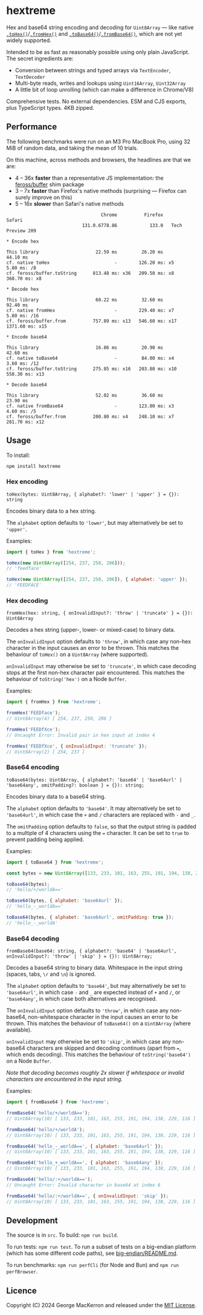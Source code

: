 # hextreme

Hex and base64 string encoding and decoding for `Uint8Array` — like native [`.toHex()`](https://developer.mozilla.org/en-US/docs/Web/JavaScript/Reference/Global_Objects/Uint8Array/toHex)/[`.fromHex()`](https://developer.mozilla.org/en-US/docs/Web/JavaScript/Reference/Global_Objects/Uint8Array/fromHex) and [`.toBase64()`](https://developer.mozilla.org/en-US/docs/Web/JavaScript/Reference/Global_Objects/Uint8Array/toBase64)/[`.fromBase64()`](https://developer.mozilla.org/en-US/docs/Web/JavaScript/Reference/Global_Objects/Uint8Array/fromBase64), which are not yet widely supported.

Intended to be as fast as reasonably possible using only plain JavaScript. The secret ingredients are: 

* Conversion between strings and typed arrays via `TextEncoder`, `TextDecoder`
* Multi-byte reads, writes and lookups using `Uint16Array`, `Uint32Array`
* A little bit of loop unrolling (which can make a difference in Chrome/V8)

Comprehensive tests. No external dependencies. ESM and CJS exports, plus TypeScript types. 4KB zipped.


## Performance

The following benchmarks were run on an M3 Pro MacBook Pro, using 32 MiB of random data, and taking the mean of 10 trials.

On this machine, across methods and browsers, the headlines are that we are:

* 4 – 36x **faster** than a representative JS implementation: the [feross/buffer](https://github.com/feross) shim package
* 3 – 7x **faster** than Firefox's native methods (surprising — Firefox can surely improve on this)
* 5 – 16x **slower** than Safari's native methods

```
                                   Chrome          Firefox             Safari
                            131.0.6778.86            133.0   Tech Preview 209

* Encode hex

This library                     22.59 ms         26.20 ms           44.10 ms
cf. native toHex                        -        126.20 ms: x5        5.80 ms: /8                                                          
cf. feross/buffer.toString      813.48 ms: x36   209.50 ms: x8      368.70 ms: x8

* Decode hex

This library                     60.22 ms         32.60 ms           92.40 ms
cf. native fromHex                      -        229.40 ms: x7        5.80 ms: /16
cf. feross/buffer.from          757.89 ms: x13   546.60 ms: x17    1371.60 ms: x15

* Encode base64

This library                     16.86 ms         20.90 ms           42.60 ms
cf. native toBase64                     -         84.00 ms: x4        3.60 ms: /12
cf. feross/buffer.toString      275.85 ms: x16   203.80 ms: x10     550.30 ms: x13

* Decode base64

This library                     52.02 ms         36.60 ms           23.90 ms
cf. native fromBase64                   -        123.00 ms: x3        4.60 ms: /5
cf. feross/buffer.from          200.80 ms: x4    248.10 ms: x7      281.70 ms: x12
```

## Usage

To install:

```bash
npm install hextreme
```

### Hex encoding

`toHex(bytes: Uint8Array, { alphabet?: 'lower' | 'upper' } = {}): string`

Encodes binary data to a hex string. 

The `alphabet` option defaults to `'lower'`, but may alternatively be set to `'upper'`.

Examples:

```javascript
import { toHex } from 'hextreme';

toHex(new Uint8Array([254, 237, 250, 206]));
// 'feedface'

toHex(new Uint8Array([254, 237, 250, 206]), { alphabet: 'upper' });
// 'FEEDFACE'
```

### Hex decoding

`fromHex(hex: string, { onInvalidInput?: 'throw' | 'truncate' } = {}): Uint8Array`

Decodes a hex string (upper-, lower- or mixed-case) to binary data.

The `onInvalidInput` option defaults to `'throw'`, in which case any non-hex character in the input causes an error to be thrown. This matches the behaviour of `toHex()` on a `Uint8Array` (where supported).

`onInvalidInput` may otherwise be set to `'truncate'`, in which case decoding stops at the first non-hex character pair encountered. This matches the behaviour of `toString('hex')` on a Node `Buffer`.

Examples:

```javascript
import { fromHex } from 'hextreme';

fromHex('FEEDface');
// Uint8Array(4) [ 254, 237, 250, 206 ]

fromHex('FEEDfXce');
// Uncaught Error: Invalid pair in hex input at index 4

fromHex('FEEDfXce', { onInvalidInput: 'truncate' });
// Uint8Array(2) [ 254, 237 ]
```

### Base64 encoding

`toBase64(bytes: Uint8Array, { alphabet?: 'base64' | 'base64url' | 'base64any', omitPadding?: boolean } = {}): string;`

Encodes binary data to a base64 string.

The `alphabet` option defaults to `'base64'`. It may alternatively be set to `'base64url'`, in which case the `+` and `/` characters are replaced with `-` and `_`.

The `omitPadding` option defaults to `false`, so that the output string is padded to a multiple of 4 characters using the `=` character. It can be set to `true` to prevent padding being applied.

Examples:

```javascript
import { toBase64 } from 'hextreme';

const bytes = new Uint8Array([133, 233, 101, 163, 255, 191, 194, 138, 229, 116]);

toBase64(bytes);
// 'hello/+/worldA=='

toBase64(bytes, { alphabet: 'base64url' });
// 'hello_-_worldA=='

toBase64(bytes, { alphabet: 'base64url', omitPadding: true });
// 'hello_-_worldA'
```

### Base64 decoding

`fromBase64(base64: string, { alphabet?: 'base64' | 'base64url', onInvalidInput?: 'throw' | 'skip' } = {}): Uint8Array;`

Decodes a base64 string to binary data. Whitespace in the input string (spaces, tabs, `\r` and `\n`) is ignored.

The `alphabet` option defaults to `'base64'`, but may alternatively be set to `'base64url'`, in which case `-` and `_` are expected instead of `+` and `/`, or `'base64any'`, in which case both alternatives are recognised.

The `onInvalidInput` option defaults to `'throw'`, in which case any non-base64, non-whitespace character in the input causes an error to be thrown. This matches the behaviour of `toBase64()` on a `Uint8Array` (where available).

`onInvalidInput` may otherwise be set to `'skip'`, in which case any non-base64 characters are skipped and decoding continues (apart from `=`, which ends decoding). This matches the behaviour of `toString('base64')` on a Node `Buffer`.

_Note that decoding becomes roughly 2x slower if whitespace or invalid characters are encountered in the input string._

Examples:

```javascript
import { fromBase64 } from 'hextreme';

fromBase64('hello/+/worldA==');
// Uint8Array(10) [ 133, 233, 101, 163, 255, 191, 194, 138, 229, 116 ]

fromBase64('hello/+/worldA');
// Uint8Array(10) [ 133, 233, 101, 163, 255, 191, 194, 138, 229, 116 ]

fromBase64('hello_-_worldA==', { alphabet: 'base64url' });
// Uint8Array(10) [ 133, 233, 101, 163, 255, 191, 194, 138, 229, 116 ]

fromBase64('hello_+_worldA==', { alphabet: 'base64any' });
// Uint8Array(10) [ 133, 233, 101, 163, 255, 191, 194, 138, 229, 116 ]

fromBase64('hello/:+/worldA==');
// Uncaught Error: Invalid character in base64 at index 6

fromBase64('hello/:+/worldA==', { onInvalidInput: 'skip' });
// Uint8Array(10) [ 133, 233, 101, 163, 255, 191, 194, 138, 229, 116 ]
```

## Development

The source is in `src`. To build: `npm run build`.

To run tests: `npm run test`. To run a subset of tests on a big-endian platform (which has some different code paths), see [big-endian/README.md](big-endian/README.md).

To run benchmarks: `npm run perfCli` (for Node and Bun) and `npm run perfBrowser`.

## Licence

Copyright (C) 2024 George MacKerron and released under the [MIT License](LICENSE).
